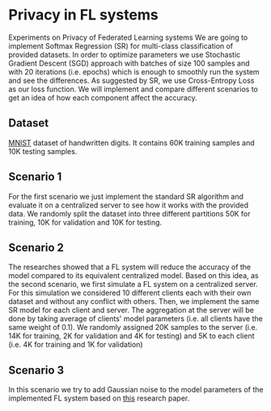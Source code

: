 # Privacy in FL systems
Experiments on Privacy of Federated Learning systems
We are going to implement Softmax Regression (SR)
for multi-class classification of provided datasets. 
In order to optimize parameters we 
use Stochastic Gradient Descent (SGD)
approach with batches of size
100 samples and with 20 iterations (i.e. epochs) which 
is enough to smoothly run the system and see the differences. As suggested by SR, we use Cross-Entropy Loss as our loss function.
We will implement and compare different scenarios to get an idea 
of how each component affect the accuracy.

## Dataset
[MNIST](http://yann.lecun.com/exdb/mnist/) dataset of handwritten digits. It contains 60K training samples and 10K testing samples.

## Scenario 1
For the first scenario we just implement the standard SR algorithm and evaluate it on a centralized server to see how it works with the provided data. We randomly split the dataset into three different partitions 50K for training, 10K for validation and 10K for testing.

## Scenario 2
The researches showed that a FL system will reduce the accuracy of the model compared to its equivalent centralized model. Based on this idea, as the second scenario, we first simulate a FL system on a centralized server. For this simulation we considered 10 different clients each with their own dataset and without any conflict with others. Then, we implement the same SR model for each client and server. The aggregation at the server will be done by taking average of clients' model parameters (i.e. all clients have the same weight of 0.1). We randomly assigned 20K samples to the server (i.e. 14K for training, 2K for validation and 4K for testing) and 5K to each client (i.e. 4K for training and 1K for validation)

## Scenario 3
In this scenario we try to add Gaussian noise to the model parameters of the implemented FL system based on [this](https://ieeexplore.ieee.org/abstract/document/9069945/) research paper.
